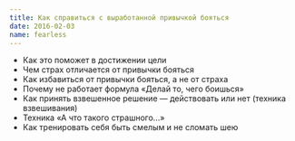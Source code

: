 ```yaml
---
title: Как справиться с выработанной привычкой бояться
date: 2016-02-03
name: fearless
---
```


- Как это поможет в достижении цели
- Чем страх отличается от привычки бояться
- Как избавиться от привычки бояться, а не от страха
- Почему не работает формула «Делай то, чего боишься»
- Как принять взвешенное решение — действовать или нет (техника взвешивания)
- Техника «А что такого страшного...»
- Как тренировать себя быть смелым и не сломать шею

